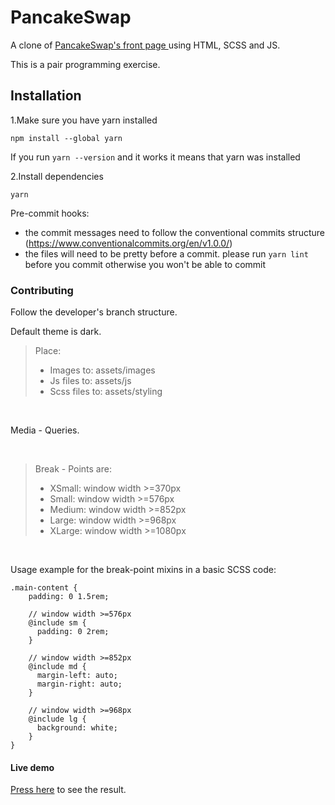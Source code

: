 # PancakeSwap

A clone of [PancakeSwap's front page ](https://pancakeswap.finance/) using HTML, SCSS and JS.

This is a pair programming exercise.

## Installation

1.Make sure you have yarn installed

`npm install --global yarn`

If you run `yarn --version` and it works it means that yarn was installed

2.Install dependencies

`yarn`

Pre-commit hooks:

- the commit messages need to follow the conventional commits structure (https://www.conventionalcommits.org/en/v1.0.0/)
- the files will need to be pretty before a commit. please run `yarn lint` before you commit otherwise you won't be able to commit

### Contributing

Follow the developer's branch structure.

Default theme is dark.

> Place:
>
> - Images to: assets/images
> - Js files to: assets/js
> - Scss files to: assets/styling

<br>

Media - Queries.

<br>

> Break - Points are:
>
> - XSmall: window width >=370px
> - Small: window width >=576px
> - Medium: window width >=852px
> - Large: window width >=968px
> - XLarge: window width >=1080px

<br>

Usage example for the break-point mixins in a basic SCSS code:

```
.main-content {
    padding: 0 1.5rem;

    // window width >=576px
    @include sm {
      padding: 0 2rem;
    }

    // window width >=852px
    @include md {
      margin-left: auto;
      margin-right: auto;
    }

    // window width >=968px
    @include lg {
      background: white;
    }
}
```

#### Live demo

[Press here](#) to see the result.
